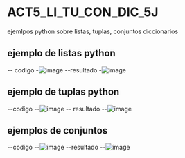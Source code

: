 # ACT5_LI_TU_CON_DIC_5J
ejemlpos python sobre listas, tuplas,  conjuntos diccionarios
## ejemplo de listas python
-- codigo
-![image](https://github.com/user-attachments/assets/34763cf6-9b90-4b00-ac19-199527b2fcff)
--resultado
-![image](https://github.com/user-attachments/assets/f00164ec-c3ab-4c92-add3-86f8ae1a0a62)
## ejemplo de tuplas python
--codigo
--![image](https://github.com/user-attachments/assets/9cf66bf8-d6e8-4ce8-aff6-41debd809ce5)
-- resultado
--![image](https://github.com/user-attachments/assets/ee563524-6f20-4a3e-889a-14e6557622b9)
## ejemplos de conjuntos
--codigo
--![image](https://github.com/user-attachments/assets/2f0cbb81-6ed0-46bb-8c69-1a53aa1baf83)
--resultado
--![image](https://github.com/user-attachments/assets/613250ea-9061-47ee-a108-735969f2a008)


